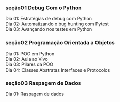 ### seção01 Debug Com o Python
Dia 01: Estratégias de debug com Python  
Dia 02: Automatizando o bug hunting com Pytest  
Dia 03: Avançando nos testes em Python

### seção02 Programação Orientada a Objetos
Dia 01: POO em Python  
Dia 02: Aula ao Vivo  
Dia 03: Pilares da POO  
Dia 04: Classes Abstratas Interfaces e Protocolos  

### seção03 Raspagem de Dados
Dia 01: Raspagem de dados

